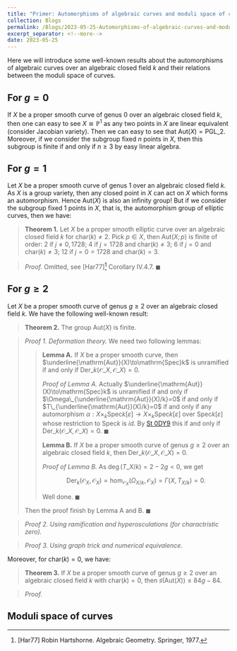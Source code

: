 ```yaml
---
title: "Primer: Automorphisms of algebraic curves and moduli space of curves"
collection: Blogs
permalink: /Blogs/2023-05-25-Automorphisms-of-algebraic-curves-and-moduli-space-of-curves
excerpt_separator: <!--more-->
date: 2023-05-25
---
```

Here we will introduce some well-known results about the automorphisms of algebraic curves over an algebraic closed field $k$ and their relations between the moduli space of curves.
<!--more-->

## For $g=0$
If $X$ be a proper smooth curve of genus $0$ over an algebraic closed field $k$, then one can easy to see $X\cong\mathbb{P}^1$ as any two points in $X$ are linear equivalent (consider Jacobian variety). Then we can easy to see that $\mathrm{Aut}(X)=\mathrm{PGL}\_2$. Moreover, if we consider the subgroup fixed $n$ points in $X$, then this subgroup is finite if and only if $n\geq 3$ by easy linear algebra.

## For $g=1$
Let $X$ be a proper smooth curve of genus $1$ over an algebraic closed field $k$. As $X$ is a group variety, then any closed point in $X$ can act on $X$ which forms an automorphism. Hence $\mathrm{Aut}(X)$ is also an infinity group! But if we consider the subgroup fixed $1$ points in $X$, that is, the automorphism group of elliptic curves, then we have:

> **Theorem 1.** Let $X$ be a proper smooth elliptic curve over an algebraic closed field $k$ for $\mathrm{char}(k)\neq 2$. Pick $p\in X$, then $\mathrm{Aut}(X;p)$ is finite of order: $2$ if $j\neq 0,1728$; $4$ if $j=1728$ and $\mathrm{char}(k)\neq 3$; $6$ if $j=0$ and $\mathrm{char}(k)\neq 3$; $12$ if $j=0=1728$ and $\mathrm{char}(k)=3$.

> *Proof.* Omitted, see [Har77][^1] Corollary IV.4.7. $\blacksquare$

## For $g\geq 2$
Let $X$ be a proper smooth curve of genus $g\geq 2$ over an algebraic closed field $k$. We have the following well-known result:

> **Theorem 2.** The group $\mathrm{Aut}(X)$ is finite.

> *Proof 1. Deformation theory.* We need two following lemmas:
>
>> **Lemma A.** If $X$ be a proper smooth curve, then $\underline{\mathrm{Aut}}(X)\to\mathrm{Spec}k$ is unramified if and only if $\mathrm{Der}\_k(\mathscr{O}\_X,\mathscr{O}\_X)=0$.
>> 
>> *Proof of Lemma A.* Actually $\underline{\mathrm{Aut}}(X)\to\mathrm{Spec}k$ is unramified if and only if $\Omega\_{\underline{\mathrm{Aut}}(X)/k}=0$ if and only if $T\_{\underline{\mathrm{Aut}}(X)/k}=0$ if and only if any automorphism $\alpha:X\times_k\mathrm{Spec}k[\varepsilon]\to X\times_k\mathrm{Spec}k[\varepsilon]$ over $\mathrm{Spec}k[\varepsilon]$ whose restriction to $\mathrm{Spec}k$ is $id$. By [St 0DY9](https://stacks.math.columbia.edu/tag/0DY9) this if and only if $\mathrm{Der}\_k(\mathscr{O}\_X,\mathscr{O}\_X)=0$. $\blacksquare$
>>
>> **Lemma B.** If $X$ be a proper smooth curve of genus $g\geq 2$ over an algebraic closed field $k$, then $\mathrm{Der}\_k(\mathscr{O}\_X,\mathscr{O}\_X)=0$.
>> 
>> *Proof of Lemma B.* As $\deg (T\_{X/k})=2-2g<0$, we get 
>> 
>> $$
>> \mathrm{Der}_k(\mathscr{O}_X,\mathscr{O}_X)=\hom_{\mathscr{O}_X}(\Omega_{X/k},\mathscr{O}_X)=\Gamma(X,T_{X/k})=0.
>> $$
>> 
>> Well done. $\blacksquare$
>
> Then the proof finish by Lemma A and B. $\blacksquare$

> *Proof 2. Using ramification and hyperosculations (for charactristic zero).*

> *Proof 3. Using graph trick and numerical equivalence.*

Moreover, for $\mathrm{char}(k)=0$, we have:

> **Theorem 3.** If $X$ be a proper smooth curve of genus $g\geq 2$ over an algebraic closed field $k$ with $\mathrm{char}(k)=0$, then $\sharp(\mathrm{Aut}(X))\leq 84g − 84$.

> *Proof.*

## Moduli space of curves


[^1]: [Har77] Robin Hartshorne. Algebraic Geometry. Springer, 1977.
